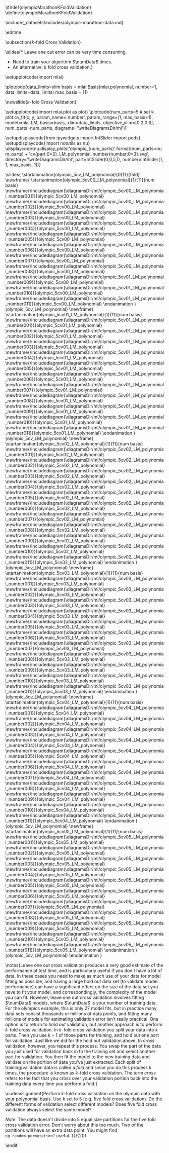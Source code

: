 \ifndef{olympicMarathonKFoldValidation}
\define{olympicMarathonKFoldValidation}

\include{_datasets/includes/olympic-marathon-data.md}

\editme

\subsection{$k$-fold Cross Validation}

\slides{* Leave one out error can be very time consuming.
* Need to train your algorithm $\numData$ times.
* An alternative: $k$ fold cross validation.}

\setupplotcode{import mlai}

\plotcode{data_limits=xlim
basis = mlai.Basis(mlai.polynomial, number=1, data_limits=data_limits)
max_basis = 11}

\newslide{$k$-fold Cross Validation}

\setupplotcode{import mlai.plot as plot}
\plotcode{num_parts=5 # set k
plot.cv_fit(x, y, param_name='number', 
            param_range=(1, max_basis+1),
            model=mlai.LM, 
            basis=basis, 
            xlim=data_limits, 
            objective_ylim=[0.2,0.6], 
            num_parts=num_parts,
            diagrams='\writeDiagramsDir/ml')}

\setupdisplaycode{from ipywidgets import IntSlider
import pods}
\setupdisplaycode{import notutils as nu}
\displaycode{nu.display_plots('olympic_{num_parts}'.format(num_parts=num_parts) + 'cv{part:0>2}_LM_polynomial_number{number:0>3}.svg', 
                            directory='\writeDiagramsDir/ml', 
                            part=IntSlider(0,0,5,1),
                            number=IntSlider(1, 1, max_basis, 1))}

\slides{
\startanimation{olympic_5cv_LM_polynomial}{0}{1}{fold}
\newframe{
  \startanimation{olympic_5cv00_LM_polynomial}{1}{11}{num basis}
  \newframe{\includediagram{\diagramsDir/ml/olympic_5cv00_LM_polynomial_number001}}{olympic_5cv00_LM_polynomial}
  \newframe{\includediagram{\diagramsDir/ml/olympic_5cv00_LM_polynomial_number002}}{olympic_5cv00_LM_polynomial}
  \newframe{\includediagram{\diagramsDir/ml/olympic_5cv00_LM_polynomial_number003}}{olympic_5cv00_LM_polynomial}
  \newframe{\includediagram{\diagramsDir/ml/olympic_5cv00_LM_polynomial_number004}}{olympic_5cv00_LM_polynomial}
  \newframe{\includediagram{\diagramsDir/ml/olympic_5cv00_LM_polynomial_number005}}{olympic_5cv00_LM_polynomial}
  \newframe{\includediagram{\diagramsDir/ml/olympic_5cv00_LM_polynomial_number006}}{olympic_5cv00_LM_polynomial}
  \newframe{\includediagram{\diagramsDir/ml/olympic_5cv00_LM_polynomial_number007}}{olympic_5cv00_LM_polynomial}
  \newframe{\includediagram{\diagramsDir/ml/olympic_5cv00_LM_polynomial_number008}}{olympic_5cv00_LM_polynomial}
  \newframe{\includediagram{\diagramsDir/ml/olympic_5cv01_LM_polynomial_number009}}{olympic_5cv00_LM_polynomial}
  \newframe{\includediagram{\diagramsDir/ml/olympic_5cv01_LM_polynomial_number010}}{olympic_5cv00_LM_polynomial}
  \newframe{\includediagram{\diagramsDir/ml/olympic_5cv01_LM_polynomial_number011}}{olympic_5cv00_LM_polynomial}
  \endanimation
}{olympic_5cv_LM_polynomial}
\newframe{
  \startanimation{olympic_5cv01_LM_polynomial}{1}{11}{num basis}
  \newframe{\includediagram{\diagramsDir/ml/olympic_5cv01_LM_polynomial_number001}}{olympic_5cv01_LM_polynomial}
  \newframe{\includediagram{\diagramsDir/ml/olympic_5cv01_LM_polynomial_number002}}{olympic_5cv01_LM_polynomial}
  \newframe{\includediagram{\diagramsDir/ml/olympic_5cv01_LM_polynomial_number003}}{olympic_5cv01_LM_polynomial}
  \newframe{\includediagram{\diagramsDir/ml/olympic_5cv01_LM_polynomial_number004}}{olympic_5cv01_LM_polynomial}
  \newframe{\includediagram{\diagramsDir/ml/olympic_5cv01_LM_polynomial_number005}}{olympic_5cv01_LM_polynomial}
  \newframe{\includediagram{\diagramsDir/ml/olympic_5cv01_LM_polynomial_number006}}{olympic_5cv01_LM_polynomial}
  \newframe{\includediagram{\diagramsDir/ml/olympic_5cv01_LM_polynomial_number007}}{olympic_5cv01_LM_polynomial}
  \newframe{\includediagram{\diagramsDir/ml/olympic_5cv01_LM_polynomial_number008}}{olympic_5cv01_LM_polynomial}
  \newframe{\includediagram{\diagramsDir/ml/olympic_5cv01_LM_polynomial_number009}}{olympic_5cv01_LM_polynomial}
  \newframe{\includediagram{\diagramsDir/ml/olympic_5cv01_LM_polynomial_number010}}{olympic_5cv01_LM_polynomial}
  \newframe{\includediagram{\diagramsDir/ml/olympic_5cv01_LM_polynomial_number011}}{olympic_5cv01_LM_polynomial}
  \endanimation
}{olympic_5cv_LM_polynomial}
\newframe{
  \startanimation{olympic_5cv02_LM_polynomial}{1}{11}{num basis}
  \newframe{\includediagram{\diagramsDir/ml/olympic_5cv02_LM_polynomial_number001}}{olympic_5cv02_LM_polynomial}
  \newframe{\includediagram{\diagramsDir/ml/olympic_5cv02_LM_polynomial_number002}}{olympic_5cv02_LM_polynomial}
  \newframe{\includediagram{\diagramsDir/ml/olympic_5cv02_LM_polynomial_number003}}{olympic_5cv02_LM_polynomial}
  \newframe{\includediagram{\diagramsDir/ml/olympic_5cv02_LM_polynomial_number004}}{olympic_5cv02_LM_polynomial}
  \newframe{\includediagram{\diagramsDir/ml/olympic_5cv02_LM_polynomial_number005}}{olympic_5cv02_LM_polynomial}
  \newframe{\includediagram{\diagramsDir/ml/olympic_5cv02_LM_polynomial_number006}}{olympic_5cv02_LM_polynomial}
  \newframe{\includediagram{\diagramsDir/ml/olympic_5cv02_LM_polynomial_number007}}{olympic_5cv02_LM_polynomial}
  \newframe{\includediagram{\diagramsDir/ml/olympic_5cv02_LM_polynomial_number008}}{olympic_5cv02_LM_polynomial}
  \newframe{\includediagram{\diagramsDir/ml/olympic_5cv02_LM_polynomial_number009}}{olympic_5cv02_LM_polynomial}
  \newframe{\includediagram{\diagramsDir/ml/olympic_5cv02_LM_polynomial_number010}}{olympic_5cv02_LM_polynomial}
  \newframe{\includediagram{\diagramsDir/ml/olympic_5cv02_LM_polynomial_number011}}{olympic_5cv02_LM_polynomial}
  \endanimation
}{olympic_5cv_LM_polynomial}
\newframe{
  \startanimation{olympic_5cv03_LM_polynomial}{1}{11}{num basis}
  \newframe{\includediagram{\diagramsDir/ml/olympic_5cv03_LM_polynomial_number001}}{olympic_5cv03_LM_polynomial}
  \newframe{\includediagram{\diagramsDir/ml/olympic_5cv03_LM_polynomial_number002}}{olympic_5cv03_LM_polynomial}
  \newframe{\includediagram{\diagramsDir/ml/olympic_5cv03_LM_polynomial_number003}}{olympic_5cv03_LM_polynomial}
  \newframe{\includediagram{\diagramsDir/ml/olympic_5cv03_LM_polynomial_number004}}{olympic_5cv03_LM_polynomial}
  \newframe{\includediagram{\diagramsDir/ml/olympic_5cv03_LM_polynomial_number005}}{olympic_5cv03_LM_polynomial}
  \newframe{\includediagram{\diagramsDir/ml/olympic_5cv03_LM_polynomial_number006}}{olympic_5cv03_LM_polynomial}
  \newframe{\includediagram{\diagramsDir/ml/olympic_5cv03_LM_polynomial_number007}}{olympic_5cv03_LM_polynomial}
  \newframe{\includediagram{\diagramsDir/ml/olympic_5cv03_LM_polynomial_number008}}{olympic_5cv03_LM_polynomial}
  \newframe{\includediagram{\diagramsDir/ml/olympic_5cv03_LM_polynomial_number009}}{olympic_5cv03_LM_polynomial}
  \newframe{\includediagram{\diagramsDir/ml/olympic_5cv03_LM_polynomial_number010}}{olympic_5cv03_LM_polynomial}
  \newframe{\includediagram{\diagramsDir/ml/olympic_5cv03_LM_polynomial_number011}}{olympic_5cv03_LM_polynomial}
  \endanimation
}{olympic_5cv_LM_polynomial}
\newframe{
  \startanimation{olympic_5cv04_LM_polynomial}{1}{11}{num basis}
  \newframe{\includediagram{\diagramsDir/ml/olympic_5cv04_LM_polynomial_number001}}{olympic_5cv04_LM_polynomial}
  \newframe{\includediagram{\diagramsDir/ml/olympic_5cv04_LM_polynomial_number002}}{olympic_5cv04_LM_polynomial}
  \newframe{\includediagram{\diagramsDir/ml/olympic_5cv04_LM_polynomial_number003}}{olympic_5cv04_LM_polynomial}
  \newframe{\includediagram{\diagramsDir/ml/olympic_5cv04_LM_polynomial_number004}}{olympic_5cv04_LM_polynomial}
  \newframe{\includediagram{\diagramsDir/ml/olympic_5cv04_LM_polynomial_number005}}{olympic_5cv04_LM_polynomial}
  \newframe{\includediagram{\diagramsDir/ml/olympic_5cv04_LM_polynomial_number006}}{olympic_5cv04_LM_polynomial}
  \newframe{\includediagram{\diagramsDir/ml/olympic_5cv04_LM_polynomial_number007}}{olympic_5cv04_LM_polynomial}
  \newframe{\includediagram{\diagramsDir/ml/olympic_5cv04_LM_polynomial_number008}}{olympic_5cv04_LM_polynomial}
  \newframe{\includediagram{\diagramsDir/ml/olympic_5cv04_LM_polynomial_number009}}{olympic_5cv04_LM_polynomial}
  \newframe{\includediagram{\diagramsDir/ml/olympic_5cv04_LM_polynomial_number010}}{olympic_5cv04_LM_polynomial}
  \newframe{\includediagram{\diagramsDir/ml/olympic_5cv04_LM_polynomial_number011}}{olympic_5cv04_LM_polynomial}
  \endanimation
}{olympic_5cv_LM_polynomial}
\newframe{
  \startanimation{olympic_5cv05_LM_polynomial}{1}{11}{num basis}
  \newframe{\includediagram{\diagramsDir/ml/olympic_5cv05_LM_polynomial_number001}}{olympic_5cv05_LM_polynomial}
  \newframe{\includediagram{\diagramsDir/ml/olympic_5cv05_LM_polynomial_number002}}{olympic_5cv05_LM_polynomial}
  \newframe{\includediagram{\diagramsDir/ml/olympic_5cv05_LM_polynomial_number003}}{olympic_5cv05_LM_polynomial}
  \newframe{\includediagram{\diagramsDir/ml/olympic_5cv05_LM_polynomial_number004}}{olympic_5cv05_LM_polynomial}
  \newframe{\includediagram{\diagramsDir/ml/olympic_5cv05_LM_polynomial_number005}}{olympic_5cv05_LM_polynomial}
  \newframe{\includediagram{\diagramsDir/ml/olympic_5cv05_LM_polynomial_number006}}{olympic_5cv05_LM_polynomial}
  \newframe{\includediagram{\diagramsDir/ml/olympic_5cv05_LM_polynomial_number007}}{olympic_5cv05_LM_polynomial}
  \newframe{\includediagram{\diagramsDir/ml/olympic_5cv05_LM_polynomial_number008}}{olympic_5cv05_LM_polynomial}
  \newframe{\includediagram{\diagramsDir/ml/olympic_5cv05_LM_polynomial_number009}}{olympic_5cv05_LM_polynomial}
  \newframe{\includediagram{\diagramsDir/ml/olympic_5cv05_LM_polynomial_number010}}{olympic_5cv05_LM_polynomial}
  \newframe{\includediagram{\diagramsDir/ml/olympic_5cv05_LM_polynomial_number011}}{olympic_5cv05_LM_polynomial}
  \endanimation
}{olympic_5cv_LM_polynomial}
\endanimation
}

\notes{Leave one out cross validation produces a very good estimate of the performance at test time, and is particularly useful if you don't have a lot of data. In these cases you need to make as much use of your data for model fitting as possible, and having a large hold out data set (to validate model performance) can have a significant effect on the size of the data set you have to fit your model, and correspondingly, the complexity of the model you can fit. However, leave one out cross validation involves fitting $\numData$ models, where $\numData$ is your number of training data. For the olympics example, this is only 27 model fits, but in practice many data sets consist thousands or millions of data points, and fitting many millions of models for estimating validation error isn't really practical. One option is to return to *hold out* validation, but another approach is to perform $k$-fold cross validation. In $k$-fold cross validation you split your data into $k$ parts. Then you use $k-1$ of those parts for training, and hold out one part for validation. Just like we did for the hold out validation above. In *cross* validation, however, you repeat this process. You swap the part of the data you just used for validation back in to the training set and select another part for validation. You then fit the model to the new training data and validate on the portion of data you've just extracted. Each split of training/validation data is called a *fold* and since you do this process $k$ times, the procedure is known as $k$-fold cross validation. The term *cross* refers to the fact that you cross over your validation portion back into the training data every time you perform a fold.}

\codeassignment{Perform $k$-fold cross validation on the olympic data
with your polynomial basis. Use $k$ set to 5 (e.g. five fold cross validation).
Do the different forms of validation select different models? Does five fold
cross validation always select the same model?

*Note*: The data doesn't divide into 5 equal size partitions for the five fold
cross validation error. Don't worry about this too much. Two of the partitions
will have an extra data point. You might find `np.random.permutation?` useful.
}{}{20}

\endif
